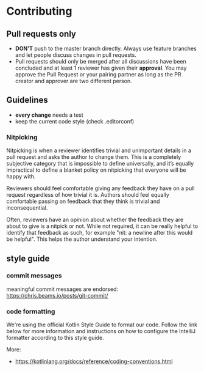 # Contributing

## Pull requests only

- **DON'T** push to the master branch directly. Always use feature branches and let people discuss changes in pull requests.
- Pull requests should only be merged after all discussions have been concluded and at least 1 reviewer has given their **approval**.
You may approve the Pull Request or your pairing partner as long as the PR creator and approver are two different person.

## Guidelines

- **every change** needs a test
- keep the current code style (check .editorconf)
 

### Nitpicking

Nitpicking is when a reviewer identifies trivial and unimportant details in a pull request and asks the author to change them. 
This is a completely subjective category that is impossible to define universally, and it’s equally impractical to define a blanket policy on nitpicking that everyone will be happy with.

Reviewers should feel comfortable giving any feedback they have on a pull request regardless of how trivial it is. 
Authors should feel equally comfortable passing on feedback that they think is trivial and inconsequential.

Often, reviewers have an opinion about whether the feedback they are about to give is a nitpick or not. 
While not required, it can be really helpful to identify that feedback as such, for example "nit: a newline after this would be helpful". 
This helps the author understand your intention.

## style guide
### commit messages
meaningful commit messages are endorsed: https://chris.beams.io/posts/git-commit/

### code formatting

We're using the official Kotlin Style Guide to format our code.
Follow the link below for more information and instructions on how to configure the IntelliJ formatter according to this style guide.

More:

* https://kotlinlang.org/docs/reference/coding-conventions.html